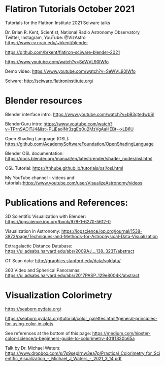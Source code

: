 # Flatiron Tutorials October 2021
Tutorials for the Flatiron Institute 2021 Sciware talks

Dr. Brian R. Kent, Scientist, National Radio Astronomy Observatory       
Twitter, Instagram, YouTube:  @VizAstro     
https://www.cv.nrao.edu/~bkent/blender        

https://github.com/brkent/flatiron-sciware-blender-2021

https://www.youtube.com/watch?v=SeWVL90IWfo

Demo video: https://www.youtube.com/watch?v=SeWVL90IWfo

Sciware: http://sciware.flatironinstitute.org/

# Blender resources

Blender interface intro: https://www.youtube.com/watch?v=bB3qtedwbSI

BlenderGuru intro: https://www.youtube.com/watch?v=TPrnSACiTJ4&list=PLjEaoINr3zgEq0u2MzVgAaHEBt--xLB6U

Open Shading Language (OSL): https://github.com/AcademySoftwareFoundation/OpenShadingLanguage

Blender OSL documentation: https://docs.blender.org/manual/en/latest/render/shader_nodes/osl.html

OSL Tutorial:  https://thhube.github.io/tutorials/osl/osl.html
  
My YouTube channel - videos and tutorials:https://www.youtube.com/user/VisualizeAstronomy/videos

# Publications and References:
3D Scientific Visualization with Blender: https://iopscience.iop.org/book/978-1-6270-5612-0

Visualization in Astronomy: https://iopscience.iop.org/journal/1538-3873/page/Techniques-and-Methods-for-Astrophysical-Data-Visualization

Extragalactic Distance Database: https://ui.adsabs.harvard.edu/abs/2009AJ....138..323T/abstract

CT Scan data: http://graphics.stanford.edu/data/voldata/    

360 Video and Spherical Panoramas: https://ui.adsabs.harvard.edu/abs/2017PASP..129e8004K/abstract

# Visualization Colorimetry
https://seaborn.pydata.org/

https://seaborn.pydata.org/tutorial/color_palettes.html#general-principles-for-using-color-in-plots

See references at the bottom of this page:
https://medium.com/hipster-color-science/a-beginners-guide-to-colorimetry-401f1830b65a

Talk by Dr. Michael Waters: https://www.dropbox.com/s/7s9seplrnw3ea7p/Practical_Colorimetry_for_Scientific_Visualization_-_Michael_J_Waters_-_2021_3_14.pdf
